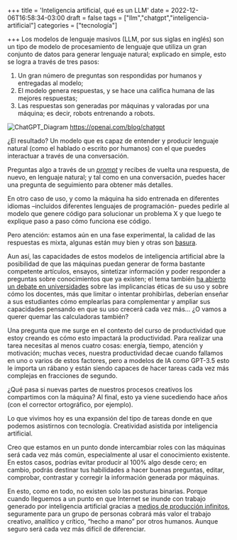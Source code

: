 +++
title = 'Inteligencia artificial, qué es un LLM'
date = 2022-12-06T16:58:34-03:00
draft = false
tags = ["llm","chatgpt","inteligencia-artificial"]
categories = ["tecnología"]

+++
Los modelos de lenguaje masivos (LLM, por sus siglas en inglés) son un tipo de modelo de procesamiento de lenguaje que utiliza un gran conjunto de datos para generar lenguaje natural; explicado en simple, esto se logra a través de tres pasos:

1. Un gran número de preguntas son respondidas por humanos y entregadas al modelo;
2. El modelo genera respuestas, y se hace una califica humana de las mejores respuestas;
3. Las respuestas son generadas por máquinas y valoradas por una máquina; es decir, robots entrenando a robots.

![ChatGPT_Diagram](/img/ChatGPT_Diagram.jpg)
https://openai.com/blog/chatgpt

¿El resultado? Un modelo que es capaz de entender y producir lenguaje natural (como el hablado o escrito por humanos) con el que puedes interactuar a través de una conversación. 

Preguntas algo a través de un *[prompt](https://en.wikipedia.org/wiki/Prompt_engineering)* y recibes de vuelta una respuesta, de nuevo, en lenguaje natural; y tal como en una conversación, puedes hacer una pregunta de seguimiento para obtener más detalles.

En otro caso de uso, y como la máquina ha sido entrenada en diferentes idiomas –incluidos diferentes lenguajes de programación- puedes pedirle al modelo que genere código para solucionar un problema X y que luego te explique paso a paso cómo funciona ese código.

Pero atención: estamos aún en una fase experimental, la calidad de las respuestas es mixta, algunas están muy bien y otras son [basura](https://twitter.com/bsilva96/status/1599747324968046592).

Aun así, las capacidades de estos modelos de inteligencia artificial abre la posibilidad de que las máquinas puedan generar de forma bastante competente artículos, ensayos, sintetizar información y poder responder a preguntas sobre conocimientos que ya existen; el tema también [ha abierto un debate en universidades](https://www.theguardian.com/australia-news/2022/nov/19/full-on-robot-writing-the-artificial-intelligence-challenge-facing-universities) sobre las implicancias éticas de su uso y sobre cómo los docentes, más que limitar o intentar prohibirlas, deberían enseñar a sus estudiantes cómo emplearlas para complementar y ampliar sus capacidades pensando en que su uso crecerá cada vez más… ¿O vamos a querer quemar las calculadoras también?

Una pregunta que me surge en el contexto del curso de productividad que estoy creando es cómo esto impactará la productividad. Para realizar una tarea necesitas al menos cuatro cosas: energía, tiempo, atención y motivación; muchas veces, nuestra productividad decae cuando fallamos en uno o varios de estos factores, pero a modelos de IA como GPT-3.5 esto le importa un rábano y están siendo capaces de hacer tareas cada vez más complejas en fracciones de segundo.

¿Qué pasa si nuevas partes de nuestros procesos creativos los compartimos con la máquina? Al final, esto ya viene sucediendo hace años (con el corrector ortográfico, por ejemplo). 

Lo que vivimos hoy es una expansión del tipo de tareas donde en que podemos asistirnos con tecnología. Creatividad asistida por inteligencia artificial.

Creo que estamos en un punto donde intercambiar roles con las máquinas será cada vez más común, especialmente al usar el conocimiento existente. En estos casos, podrías evitar producir al 100% algo desde cero; en cambio, podrás destinar tus habilidades a hacer buenas preguntas, editar, comprobar, contrastar y corregir la información generada por máquinas.

En esto, como en todo, no existen solo las posturas binarias. Porque cuando lleguemos a un punto en que Internet se inunde con trabajo generado por inteligencia artificial gracias a [medios de producción infinitos](https://www.generalist.com/briefing/endless-media), seguramente para un grupo de personas cobrará más valor el trabajo creativo, analítico y crítico, “hecho a mano” por otros humanos. Aunque seguro será cada vez más difícil de diferenciar.
